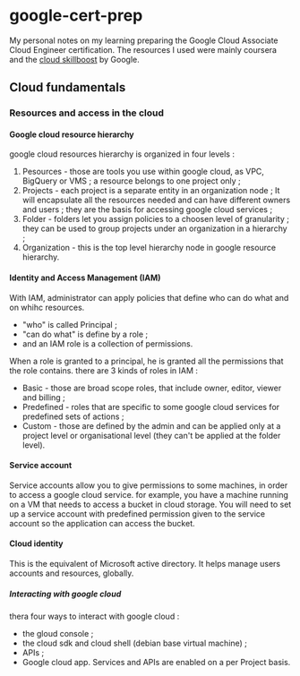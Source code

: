# google-cert-prep
My personal notes on my learning preparing the Google Cloud Associate Cloud Engineer certification.
The resources I used were mainly coursera and the [cloud skillboost](https://www.cloudskillsboost.google/paths) by Google.

## Cloud fundamentals
### Resources and access in the cloud
#### Google cloud resource hierarchy
google cloud resources hierarchy is organized in four levels : 
1. Pesources - those are tools you use within google cloud, as VPC, BigQuery or VMS ; a resource belongs to one project only ;
2. Projects - each project is a separate entity in an organization node ; It will encapsulate all the resources needed and can have different owners and users ; they are the basis for accessing google cloud services ;
3. Folder - folders let you assign policies to a choosen level of granularity ; they can be used to group projects under an organization in a hierarchy ;
4. Organization - this is the top level hierarchy node in google resource hierarchy.

#### Identity and Access Management (IAM)
With IAM, administrator can apply policies that define who can do what and on whihc resources.
- "who" is called Principal ;
- "can do what" is define by a role ;
- and an IAM role is a collection of permissions.

When a role is granted to a principal, he is granted all the permissions that the role contains.
there are 3 kinds of roles in IAM :
- Basic - those are broad scope roles, that include owner, editor, viewer and billing ;
- Predefined - roles that are specific to some google cloud services for predefined sets of actions ;
- Custom - those are defined by the admin and can be applied only at a project level or organisational level (they can't be applied at the folder level).
#### Service account
Service accounts allow you to give permissions to some machines, in order to access a google cloud service. for example, you have a machine running on a VM that needs to access a bucket in cloud storage. You will need to set up a service account with predefined permission given to the service account so the application can access the bucket.

#### Cloud identity
This is the equivalent of Microsoft active directory. It helps manage users accounts and resources, globally.

##### Interacting with google cloud
thera four ways to interact with google cloud :
- the gloud console ;
- the cloud sdk and cloud shell (debian base virtual machine) ;
- APIs ;
- Google cloud app.
Services and APIs are enabled on a per Project basis.
